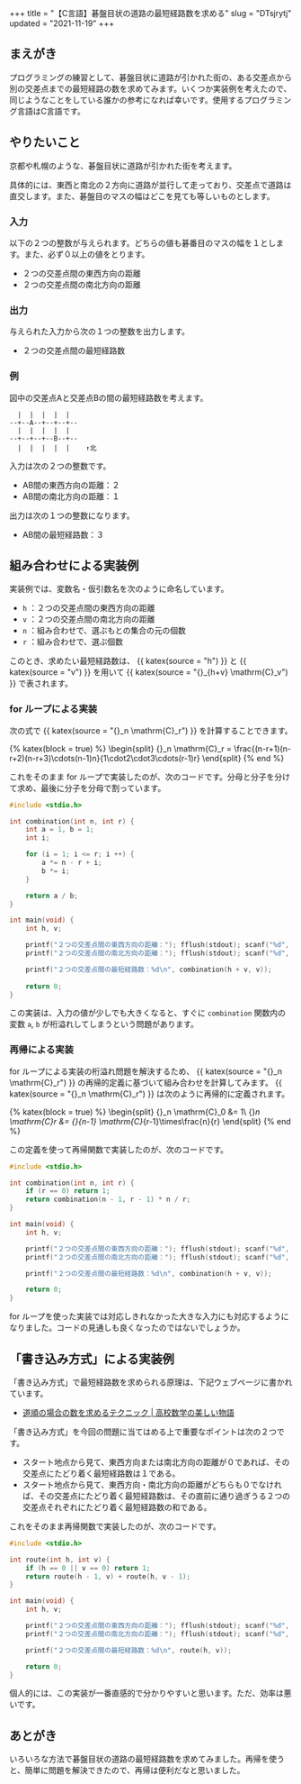 +++
title = "【C言語】碁盤目状の道路の最短経路数を求める"
slug = "DTsjrytj"
updated = "2021-11-19"
+++

## まえがき

プログラミングの練習として、碁盤目状に道路が引かれた街の、ある交差点から別の交差点までの最短経路の数を求めてみます。いくつか実装例を考えたので、同じようなことをしている誰かの参考になれば幸いです。使用するプログラミング言語はC言語です。

## やりたいこと

京都や札幌のような、碁盤目状に道路が引かれた街を考えます。

具体的には、東西と南北の２方向に道路が並行して走っており、交差点で道路は直交します。また、碁盤目のマスの幅はどこを見ても等しいものとします。

### 入力

以下の２つの整数が与えられます。どちらの値も碁番目のマスの幅を１とします。また、必ず０以上の値をとります。

- ２つの交差点間の東西方向の距離
- ２つの交差点間の南北方向の距離

### 出力

与えられた入力から次の１つの整数を出力します。

- ２つの交差点間の最短経路数

### 例

図中の交差点Aと交差点Bの間の最短経路数を考えます。

```
  |  |  |  |  |
--+--A--+--+--+--
  |  |  |  |  |
--+--+--+--B--+--
  |  |  |  |  |    ↑北
```

入力は次の２つの整数です。

- AB間の東西方向の距離：２
- AB間の南北方向の距離：１

出力は次の１つの整数になります。

- AB間の最短経路数：３

## 組み合わせによる実装例

実装例では、変数名・仮引数名を次のように命名しています。

- `h` ：２つの交差点間の東西方向の距離
- `v` ：２つの交差点間の南北方向の距離
- `n` ：組み合わせで、選ぶもとの集合の元の個数
- `r` ：組み合わせで、選ぶ個数

このとき、求めたい最短経路数は、 {{ katex(source = "h") }} と {{ katex(source = "v") }} を用いて {{ katex(source = "{}_{h+v} \mathrm{C}_v") }} で表されます。

### for ループによる実装

次の式で {{ katex(source = "{}_n \mathrm{C}_r") }} を計算することできます。

{% katex(block = true) %}
\begin{split}
{}_n \mathrm{C}_r = \frac{(n-r+1)(n-r+2)(n-r+3)\cdots(n-1)n}{1\cdot2\cdot3\cdots(r-1)r}
\end{split}
{% end %}

これをそのまま for ループで実装したのが、次のコードです。分母と分子を分けて求め、最後に分子を分母で割っています。

```c
#include <stdio.h>

int combination(int n, int r) {
    int a = 1, b = 1;
    int i;

    for (i = 1; i <= r; i ++) {
        a *= n - r + i;
        b *= i;
    }

    return a / b;
}

int main(void) {
    int h, v;

    printf("２つの交差点間の東西方向の距離："); fflush(stdout); scanf("%d", &h);
    printf("２つの交差点間の南北方向の距離："); fflush(stdout); scanf("%d", &v);

    printf("２つの交差点間の最短経路数：%d\n", combination(h + v, v));
    
    return 0;
}
```

この実装は、入力の値が少しでも大きくなると、すぐに `combination` 関数内の変数 `a`, `b` が桁溢れしてしまうという問題があります。

### 再帰による実装

for ループによる実装の桁溢れ問題を解決するため、 {{ katex(source = "{}_n \mathrm{C}_r") }} の再帰的定義に基づいて組み合わせを計算してみます。 {{ katex(source = "{}_n \mathrm{C}_r") }} は次のように再帰的に定義されます。

{% katex(block = true) %}
\begin{split}
{}_n \mathrm{C}_0 &= 1\\
{}_n \mathrm{C}_r &= {}_{n-1} \mathrm{C}_{r-1}\times\frac{n}{r}
\end{split}
{% end %}

この定義を使って再帰関数で実装したのが、次のコードです。

```c
#include <stdio.h>

int combination(int n, int r) {
    if (r == 0) return 1;
    return combination(n - 1, r - 1) * n / r;
}

int main(void) {
    int h, v;

    printf("２つの交差点間の東西方向の距離："); fflush(stdout); scanf("%d", &h);
    printf("２つの交差点間の南北方向の距離："); fflush(stdout); scanf("%d", &v);

    printf("２つの交差点間の最短経路数：%d\n", combination(h + v, v));

    return 0;
}
```

for ループを使った実装では対応しきれなかった大きな入力にも対応するようになりました。コードの見通しも良くなったのではないでしょうか。

## 「書き込み方式」による実装例

「書き込み方式」で最短経路数を求められる原理は、下記ウェブページに書かれています。

- [道順の場合の数を求めるテクニック | 高校数学の美しい物語](https://manabitimes.jp/math/962)

「書き込み方式」を今回の問題に当てはめる上で重要なポイントは次の２つです。

- スタート地点から見て、東西方向または南北方向の距離が０であれば、その交差点にたどり着く最短経路数は１である。
- スタート地点から見て、東西方向・南北方向の距離がどちらも０でなければ、その交差点にたどり着く最短経路数は、その直前に通り過ぎうる２つの交差点それぞれにたどり着く最短経路数の和である。

これをそのまま再帰関数で実装したのが、次のコードです。

```c
#include <stdio.h>

int route(int h, int v) {
    if (h == 0 || v == 0) return 1;
    return route(h - 1, v) + route(h, v - 1);
}

int main(void) {
    int h, v;

    printf("２つの交差点間の東西方向の距離："); fflush(stdout); scanf("%d", &h);
    printf("２つの交差点間の南北方向の距離："); fflush(stdout); scanf("%d", &v);

    printf("２つの交差点間の最短経路数：%d\n", route(h, v));

    return 0;
}
```

個人的には、この実装が一番直感的で分かりやすいと思います。ただ、効率は悪いです。

## あとがき

いろいろな方法で碁盤目状の道路の最短経路数を求めてみました。再帰を使うと、簡単に問題を解決できたので、再帰は便利だなと思いました。
